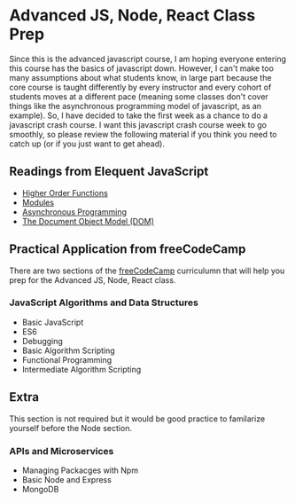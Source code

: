 # Advanced JS, Node, React Class Prep

Since this is the advanced javascript course, I am hoping everyone entering this course has the basics of javascript down. However, I can't make too many assumptions about what students know, in large part because the core course is taught differently by every instructor and every cohort of students moves at a different pace (meaning some classes don't cover things like the asynchronous programming model of javascript, as an example). So, I have decided to take the first week as a chance to do a javascript crash course. I want this javascript crash course week to go smoothly, so please review the following material if you think you need to catch up (or if you just want to get ahead).

## Readings from Elequent JavaScript
- [Higher Order Functions](https://eloquentjavascript.net/05_higher_order.html)
- [Modules](https://eloquentjavascript.net/10_modules.html)
- [Asynchronous Programming](https://eloquentjavascript.net/11_async.html)
- [The Document Object Model (DOM)](https://eloquentjavascript.net/14_dom.html)

## Practical Application from freeCodeCamp

There are two sections of the [freeCodeCamp](https://www.freecodecamp.org/learn) curriculumn that will help you prep for the Advanced JS, Node, React class.

### JavaScript Algorithms and Data Structures
- Basic JavaScript
- ES6
- Debugging
- Basic Algorithm Scripting
- Functional Programming
- Intermediate Algorithm Scripting

## Extra
This section is not required but it would be good practice to familarize yourself before the Node section.

### APIs and Microservices
- Managing Packacges with Npm
- Basic Node and Express
- MongoDB
